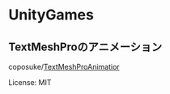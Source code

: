 # UnityGames

## TextMeshProのアニメーション
coposuke/[TextMeshProAnimatior](https://github.com/coposuke/TextMeshProAnimator#--play-by-progress)

License: MIT

